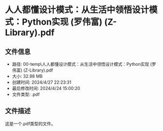 ﻿# 人人都懂设计模式：从生活中领悟设计模式：Python实现 (罗伟富) (Z-Library).pdf

## 文件信息
- 路径: 00-temp\人人都懂设计模式：从生活中领悟设计模式：Python实现 (罗伟富) (Z-Library).pdf
- 大小: 32.98 MB
- 创建时间: 2024/4/27 22:23:31
- 最后修改时间: 2024/4/24 15:00:20
- 文件类型: .pdf

## 文件描述
这是一个.pdf类型的文件。

